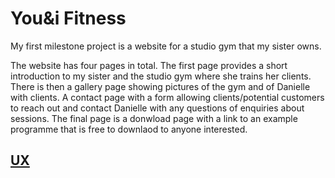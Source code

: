 <h1> You&i Fitness </h1>

<p>My first milestone project is a website for a studio gym that my sister owns.

The website has four pages in total. The first page provides a short introduction to my sister and the studio gym where she trains her clients. 
There is then a gallery page showing pictures of the gym and of Danielle with clients.
A contact page with a form allowing clients/potential customers to reach out and contact Danielle with any questions of enquiries about sessions.
The final page is a donwload page with a link to an example programme that is free to downlaod to anyone interested. 

<h2><u>UX</u></h2>

